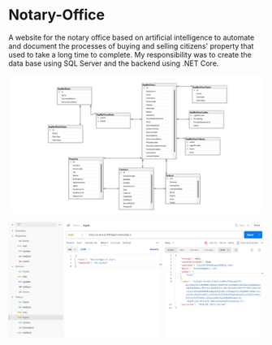# Notary-Office
 A website for the notary office based on artificial intelligence to automate and  document the processes of buying and selling citizens' property that used to  take a long time to complete.  My responsibility was to create the data base using SQL Server and the backend  using .NET Core.

![DatabaseDiagram](DatabaseDiagram.png)

![End Points](EndPoints.png)

